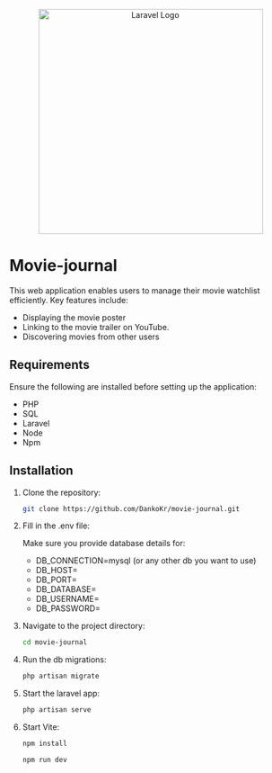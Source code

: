 <p align="center"><a href="https://laravel.com" target="_blank"><img src="https://raw.githubusercontent.com/laravel/art/master/logo-lockup/5%20SVG/2%20CMYK/1%20Full%20Color/laravel-logolockup-cmyk-red.svg" width="400" alt="Laravel Logo"></a></p>


# Movie-journal
This web application enables users to manage their movie watchlist efficiently. Key features include:
- Displaying the movie poster
- Linking to the movie trailer on YouTube.
- Discovering movies from other users

## Requirements
Ensure the following are installed before setting up the application:
- PHP
- SQL
- Laravel
- Node
- Npm

## Installation
1. Clone the repository:

   ```bash
   git clone https://github.com/DankoKr/movie-journal.git
   ```

2. Fill in the .env file:

   Make sure you provide database details for:
   - DB_CONNECTION=mysql (or any other db you want to use)
   - DB_HOST=
   - DB_PORT=
   - DB_DATABASE=
   - DB_USERNAME=
   - DB_PASSWORD=

3. Navigate to the project directory:

   ```bash
   cd movie-journal
   ```

4. Run the db migrations:

   ```bash
   php artisan migrate 
   ```

5. Start the laravel app:

   ```bash
   php artisan serve
   ```

6. Start Vite:

   ```bash
   npm install
   ```

   ```bash
   npm run dev
   ```